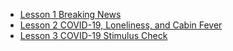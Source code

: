 - [Lesson 1 Breaking News](_posts/2020-05-05-breaking-news.md)
- [Lesson 2 COVID-19, Loneliness, and Cabin Fever](_posts/2020-05-13-cabin-fever-bbc.md)
- [Lesson 3 COVID-19 Stimulus Check](_posts/2020-06-10-COV19-Stimulus-Check.md)

